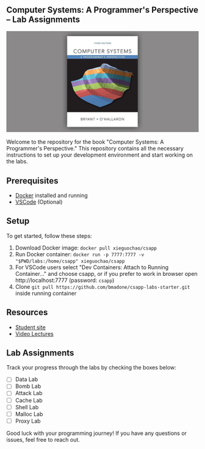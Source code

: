 ## Computer Systems: A Programmer's Perspective – Lab Assignments

![Computer Systems: A Programmer's Perspective third edition](cover.jpeg)


Welcome to the repository for the book "Computer Systems: A Programmer's Perspective." This repository contains all the necessary instructions to set up your development environment and start working on the labs.

## Prerequisites
- [Docker](https://www.docker.com) installed and running
- [VSCode](https://code.visualstudio.com) (Optional)

## Setup
To get started, follow these steps:
1. Download Docker image: ```docker pull xieguochao/csapp```
2. Run Docker container: ```docker run -p 7777:7777 -v "$PWD/labs:/home/csapp" xieguochao/csapp```
3. For VSCode users select "Dev Containers: Attach to Running Container..." and choose csapp, or if you prefer to work in browser open ﻿http://localhost:7777 (password: ```csapp```)
4. Clone ```git pull https://github.com/bmadone/csapp-labs-starter.git``` inside running container

## Resources
- [Student site](http://csapp.cs.cmu.edu/3e/students.html)
- [Video Lectures](https://scs.hosted.panopto.com/Panopto/Pages/Sessions/List.aspx#folderID=%22b96d90ae-9871-4fae-91e2-b1627b43e25e%22)

## Lab Assignments
Track your progress through the labs by checking the boxes below:
- [ ] Data Lab
- [ ] Bomb Lab
- [ ] Attack Lab
- [ ] Cache Lab
- [ ] Shell Lab
- [ ] Malloc Lab
- [ ] Proxy Lab

Good luck with your programming journey! If you have any questions or issues, feel free to reach out.

